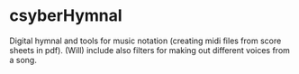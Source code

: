 # csyberHymnal
Digital hymnal and tools for music notation (creating midi files from score sheets in pdf). (Will) include also filters for making out different voices from a song.
